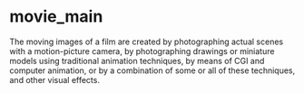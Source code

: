 # movie_main
The moving images of a film are created by photographing actual scenes with a motion-picture camera, by photographing drawings or miniature models using traditional animation techniques, by means of CGI and computer animation, or by a combination of some or all of these techniques, and other visual effects.
